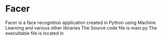 # Facer
Facer is a face recognition application created in Python using Machine Learning and various other libraries
The Source code file is main.py 
The execultable file is located in 
